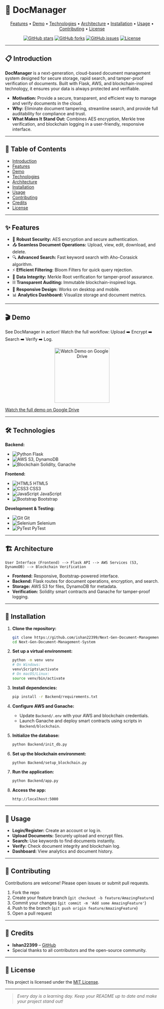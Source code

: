 # 📄 DocManager

<p align="center">
  <a href="#features">Features</a> •
  <a href="#demo">Demo</a> •
  <a href="#technologies">Technologies</a> •
  <a href="#architecture">Architecture</a> •
  <a href="#installation">Installation</a> •
  <a href="#usage">Usage</a> •
  <a href="#contributing">Contributing</a> •
  <a href="#license">License</a>
</p>

<p align="center">
  <a href="https://github.com/ishan22399/Next-Gen-Document-Management-System/stargazers"><img src="https://img.shields.io/github/stars/ishan22399/Next-Gen-Document-Management-System?style=social" alt="GitHub stars"></a>
  <a href="https://github.com/ishan22399/Next-Gen-Document-Management-System/network/members"><img src="https://img.shields.io/github/forks/ishan22399/Next-Gen-Document-Management-System?style=social" alt="GitHub forks"></a>
  <a href="https://github.com/ishan22399/Next-Gen-Document-Management-System/issues"><img src="https://img.shields.io/github/issues/ishan22399/Next-Gen-Document-Management-System" alt="GitHub issues"></a>
  <a href="https://github.com/ishan22399/Next-Gen-Document-Management-System/blob/main/LICENSE"><img src="https://img.shields.io/github/license/ishan22399/Next-Gen-Document-Management-System" alt="License"></a>
</p>

---

## 📋 Introduction

**DocManager** is a next-generation, cloud-based document management system designed for secure storage, rapid search, and tamper-proof verification of documents. Built with Flask, AWS, and blockchain-inspired technology, it ensures your data is always protected and verifiable.

- **Motivation:** Provide a secure, transparent, and efficient way to manage and verify documents in the cloud.
- **Why:** Eliminate document tampering, streamline search, and provide full auditability for compliance and trust.
- **What Makes It Stand Out:** Combines AES encryption, Merkle tree verification, and blockchain logging in a user-friendly, responsive interface.

---

## 📑 Table of Contents

- [Introduction](#introduction)
- [Features](#features)
- [Demo](#demo)
- [Technologies](#technologies)
- [Architecture](#architecture)
- [Installation](#installation)
- [Usage](#usage)
- [Contributing](#contributing)
- [Credits](#credits)
- [License](#license)

---

## ✨ Features

- 🔐 **Robust Security:** AES encryption and secure authentication.
- 📤 **Seamless Document Operations:** Upload, view, edit, download, and delete.
- 🔍 **Advanced Search:** Fast keyword search with Aho-Corasick algorithm.
- ⚡ **Efficient Filtering:** Bloom Filters for quick query rejection.
- 🌳 **Data Integrity:** Merkle Root verification for tamper-proof assurance.
- ⛓️ **Transparent Auditing:** Immutable blockchain-inspired logs.
- 📱 **Responsive Design:** Works on desktop and mobile.
- 📊 **Analytics Dashboard:** Visualize storage and document metrics.

---

## 🎬 Demo

See DocManager in action! Watch the full workflow: Upload ➡️ Encrypt ➡️ Search ➡️ Verify ➡️ Log.

<p align="center">
  <a href="https://drive.google.com/file/d/1giTkAmWYzmX4qj2xtrcRhWkZP8Y9jKSr/view?usp=drive_link" target="_blank">
    <img src="https://img.icons8.com/color/480/google-drive--v2.png" alt="Watch Demo on Google Drive" width="180">
  </a>
</p>

[Watch the full demo on Google Drive](https://drive.google.com/file/d/1giTkAmWYzmX4qj2xtrcRhWkZP8Y9jKSr/view?usp=drive_link)

---

## 🛠️ Technologies

**Backend:**
- ![Python](https://img.shields.io/badge/Python-3776AB?style-for-the-badge&logo=python&logoColor=white) Flask
- ![AWS](https://img.shields.io/badge/AWS-232F3E?style-for-the-badge&logo=amazon-aws&logoColor=white) S3, DynamoDB
- ![Blockchain](https://img.shields.io/badge/Blockchain-121D33?style-for-the-badge&logo=ethereum&logoColor=white) Solidity, Ganache

**Frontend:**
- ![HTML5](https://img.shields.io/badge/HTML5-E34F26?style-for-the-badge&logo=html5&logoColor=white) HTML5
- ![CSS3](https://img.shields.io/badge/CSS3-1572B6?style-for-the-badge&logo=css3&logoColor=white) CSS3
- ![JavaScript](https://img.shields.io/badge/JavaScript-F7DF1E?style-for-the-badge&logo=javascript&logoColor=black) JavaScript
- ![Bootstrap](https://img.shields.io/badge/Bootstrap-7952B3?style-for-the-badge&logo=bootstrap&logoColor=white) Bootstrap

**Development & Testing:**
- ![Git](https://img.shields.io/badge/Git-F05032?style-for-the-badge&logo=git&logoColor=white) Git
- ![Selenium](https://img.shields.io/badge/Selenium-43B02A?style-for-the-badge&logo=selenium&logoColor=white) Selenium
- ![PyTest](https://img.shields.io/badge/PyTest-0A9EDC?style-for-the-badge&logo=pytest&logoColor=white) PyTest

---

## 🏗️ Architecture

```
User Interface (Frontend) --> Flask API --> AWS Services (S3, DynamoDB) --> Blockchain Verification
```

- **Frontend:** Responsive, Bootstrap-powered interface.
- **Backend:** Flask routes for document operations, encryption, and search.
- **Storage:** AWS S3 for files, DynamoDB for metadata.
- **Verification:** Solidity smart contracts and Ganache for tamper-proof logging.

---

## 🚀 Installation

1. **Clone the repository:**
   ```bash
   git clone https://github.com/ishan22399/Next-Gen-Document-Management-System.git
   cd Next-Gen-Document-Management-System
   ```

2. **Set up a virtual environment:**
   ```bash
   python -m venv venv
   # On Windows:
   venv\Scripts\activate
   # On macOS/Linux:
   source venv/bin/activate
   ```

3. **Install dependencies:**
   ```bash
   pip install -r Backend/requirements.txt
   ```

4. **Configure AWS and Ganache:**
   - Update `Backend/.env` with your AWS and blockchain credentials.
   - Launch Ganache and deploy smart contracts using scripts in `Backend/blockchain`.

5. **Initialize the database:**
   ```bash
   python Backend/init_db.py
   ```

6. **Set up the blockchain environment:**
   ```bash
   python Backend/setup_blockchain.py
   ```

7. **Run the application:**
   ```bash
   python Backend/app.py
   ```

8. **Access the app:**
   ```
   http://localhost:5000
   ```

---

## 📖 Usage

- **Login/Register:** Create an account or log in.
- **Upload Documents:** Securely upload and encrypt files.
- **Search:** Use keywords to find documents instantly.
- **Verify:** Check document integrity and blockchain log.
- **Dashboard:** View analytics and document history.

---

## 🤝 Contributing

Contributions are welcome! Please open issues or submit pull requests.

1. Fork the repo
2. Create your feature branch (`git checkout -b feature/AmazingFeature`)
3. Commit your changes (`git commit -m 'Add some AmazingFeature'`)
4. Push to the branch (`git push origin feature/AmazingFeature`)
5. Open a pull request

---

## 👥 Credits

- **Ishan22399** – [GitHub](https://github.com/ishan22399)
- Special thanks to all contributors and the open-source community.

---

## 📝 License

This project is licensed under the [MIT License](LICENSE).

---

> _Every day is a learning day. Keep your README up to date and make your project stand out!_
